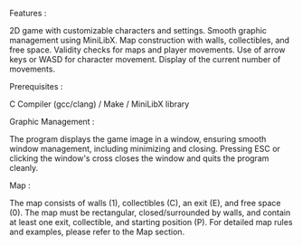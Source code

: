 Features :

  2D game with customizable characters and settings.
  Smooth graphic management using MiniLibX.
  Map construction with walls, collectibles, and free space.
  Validity checks for maps and player movements.
  Use of arrow keys or WASD for character movement.
  Display of the current number of movements.
  
Prerequisites :

  C Compiler (gcc/clang) /
  Make /
  MiniLibX library
  
Graphic Management :

  The program displays the game image in a window, ensuring smooth window management, 
  including minimizing and closing. Pressing ESC or clicking the window's cross closes 
  the window and quits the program cleanly.
  
Map :

  The map consists of walls (1), collectibles (C), an exit (E), and free space (0). 
  The map must be rectangular, closed/surrounded by walls, and contain at least one exit,
  collectible, and starting position (P).
  For detailed map rules and examples, please refer to the Map section.
